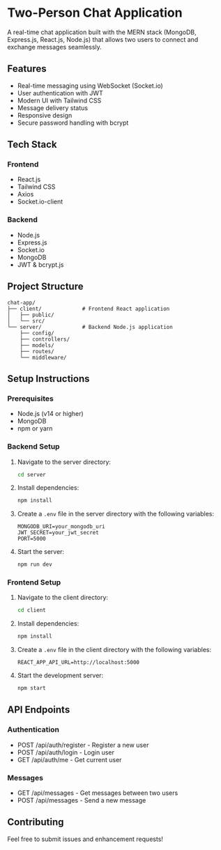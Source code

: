 # Two-Person Chat Application

A real-time chat application built with the MERN stack (MongoDB, Express.js, React.js, Node.js) that allows two users to connect and exchange messages seamlessly.

## Features

- Real-time messaging using WebSocket (Socket.io)
- User authentication with JWT
- Modern UI with Tailwind CSS
- Message delivery status
- Responsive design
- Secure password handling with bcrypt

## Tech Stack

### Frontend
- React.js
- Tailwind CSS
- Axios
- Socket.io-client

### Backend
- Node.js
- Express.js
- Socket.io
- MongoDB
- JWT & bcrypt.js

## Project Structure

```
chat-app/
├── client/             # Frontend React application
│   ├── public/
│   └── src/
└── server/             # Backend Node.js application
    ├── config/
    ├── controllers/
    ├── models/
    ├── routes/
    └── middleware/
```

## Setup Instructions

### Prerequisites
- Node.js (v14 or higher)
- MongoDB
- npm or yarn

### Backend Setup
1. Navigate to the server directory:
   ```bash
   cd server
   ```
2. Install dependencies:
   ```bash
   npm install
   ```
3. Create a `.env` file in the server directory with the following variables:
   ```
   MONGODB_URI=your_mongodb_uri
   JWT_SECRET=your_jwt_secret
   PORT=5000
   ```
4. Start the server:
   ```bash
   npm run dev
   ```

### Frontend Setup
1. Navigate to the client directory:
   ```bash
   cd client
   ```
2. Install dependencies:
   ```bash
   npm install
   ```
3. Create a `.env` file in the client directory with the following variables:
   ```
   REACT_APP_API_URL=http://localhost:5000
   ```
4. Start the development server:
   ```bash
   npm start
   ```

## API Endpoints

### Authentication
- POST /api/auth/register - Register a new user
- POST /api/auth/login - Login user
- GET /api/auth/me - Get current user

### Messages
- GET /api/messages - Get messages between two users
- POST /api/messages - Send a new message

## Contributing
Feel free to submit issues and enhancement requests! 